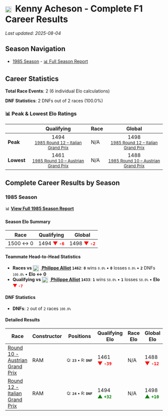 # <img src="https://upload.wikimedia.org/wikipedia/commons/thumb/8/83/Flag_of_the_United_Kingdom_%283-5%29.svg/512px-Flag_of_the_United_Kingdom_%283-5%29.svg.png?20250726143817" alt="United Kingdom" width="20" height="auto" style="vertical-align: middle; margin-right: 5px;" onerror="this.outerHTML='🇬🇧'; this.style.marginRight='5px';"/> Kenny Acheson - Complete F1 Career Results

*Last updated: 2025-08-04*

## Season Navigation

- [1985 Season](#1985-season) - [📊 Full Season Report](../seasons/1985-season-report)

## Career Statistics

**Total Race Events**: 2 (6 individual Elo calculations)

**DNF Statistics**: 2 DNFs out of 2 races (100.0%)

### 📊 Peak & Lowest Elo Ratings

| &nbsp; | Qualifying | Race | Global |
|-------|------------|------|--------|
| **Peak** | <center> 1494 <br/><small> [1985 Round 12 – Italian Grand Prix](../seasons/1985-season-report#round-12-italian-grand-prix) </small></center> | N/A | <center> 1498  <br/><small> [1985 Round 12 – Italian Grand Prix](../seasons/1985-season-report#round-12-italian-grand-prix) </small></center> |
| **Lowest** | <center> 1461 <br/><small> [1985 Round 10 – Austrian Grand Prix](../seasons/1985-season-report#round-10-austrian-grand-prix) </small></center> | N/A | <center> 1488 <br/><small> [1985 Round 10 – Austrian Grand Prix](../seasons/1985-season-report#round-10-austrian-grand-prix) </small></center> |


## Complete Career Results by Season

### 1985 Season

📊 **[View Full 1985 Season Report](../seasons/1985-season-report)**

#### Season Elo Summary

| Race | Qualifying | Global |
|------|------------|--------|
| 1500 ↔ 0 | 1494 **<span style="color: red;">▼&nbsp;`-6`</span>** | 1498 **<span style="color: red;">▼&nbsp;`-2`</span>** |

#### Teammate Head-to-Head Statistics

- **Races vs [<img src="https://upload.wikimedia.org/wikipedia/commons/c/c3/Flag_of_France.svg" alt="France" width="20" height="auto" style="vertical-align: middle; margin-right: 5px;" onerror="this.outerHTML='🇫🇷'; this.style.marginRight='5px';"/> Philippe Alliot](philippe-alliot) `1462`**: **`0`** wins <small>`0.0%`</small> • **`0`** losses <small>`0.0%`</small> • **`2`** DNFs <small>`100.0%`</small> • **Elo ↔ 0**
- **Qualifying vs [<img src="https://upload.wikimedia.org/wikipedia/commons/c/c3/Flag_of_France.svg" alt="France" width="20" height="auto" style="vertical-align: middle; margin-right: 5px;" onerror="this.outerHTML='🇫🇷'; this.style.marginRight='5px';"/> Philippe Alliot](philippe-alliot) `1433`**: **`1`** wins <small>`50.0%`</small> • **`1`** losses <small>`50.0%`</small> • **Elo <span style="color: red;">▼&nbsp;`-7`</span>**

#### DNF Statistics

- **DNFs**: `2` out of `2` races <small>`100.0%`</small>

#### Detailed Results

| Race | Constructor | Positions | Qualifying Elo | Race Elo | Global Elo | Teammate |
|------|-------------|-----------|----------------|----------|------------|----------|
| [Round 10 - Austrian Grand Prix](../seasons/1985-season-report#round-10-austrian-grand-prix) | RAM | <small>Q:&nbsp;**`23`**&nbsp;•&nbsp;R:&nbsp;**`DNF`**</small> | 1461 **<span style="color: red;">▼&nbsp;`-39`</span>** | N/A | 1488 **<span style="color: red;">▼&nbsp;`-12`</span>** | [<img src="https://upload.wikimedia.org/wikipedia/commons/c/c3/Flag_of_France.svg" alt="France" width="20" height="auto" style="vertical-align: middle; margin-right: 5px;" onerror="this.outerHTML='🇫🇷'; this.style.marginRight='5px';"/> Philippe Alliot](philippe-alliot)<br/><small>Q:&nbsp;**`21`**&nbsp;•&nbsp;R:&nbsp;**`DNF`**</small> |
| [Round 12 - Italian Grand Prix](../seasons/1985-season-report#round-12-italian-grand-prix) | RAM | <small>Q:&nbsp;**`24`**&nbsp;•&nbsp;R:&nbsp;**`DNF`**</small> | 1494 **<span style="color: green;">▲&nbsp;`+32`</span>** | N/A | 1498 **<span style="color: green;">▲&nbsp;`+10`</span>** | [<img src="https://upload.wikimedia.org/wikipedia/commons/c/c3/Flag_of_France.svg" alt="France" width="20" height="auto" style="vertical-align: middle; margin-right: 5px;" onerror="this.outerHTML='🇫🇷'; this.style.marginRight='5px';"/> Philippe Alliot](philippe-alliot)<br/><small>Q:&nbsp;**`26`**&nbsp;•&nbsp;R:&nbsp;**`DNF`**</small> |


